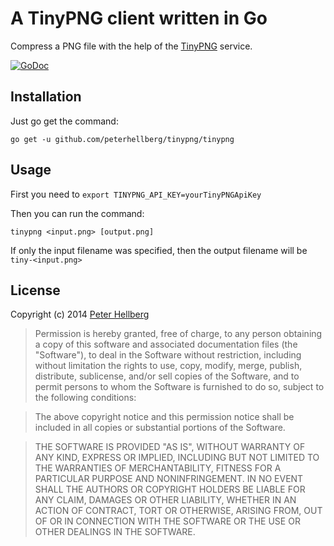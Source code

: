 # A TinyPNG client written in Go

Compress a PNG file with the help of the [TinyPNG](https://tinypng.com/) service.

[![GoDoc](https://godoc.org/github.com/peterhellberg/tinypng?status.png)](https://godoc.org/github.com/peterhellberg/tinypng)

## Installation

Just go get the command:

    go get -u github.com/peterhellberg/tinypng/tinypng

## Usage

First you need to `export TINYPNG_API_KEY=yourTinyPNGApiKey`

Then you can run the command:

    tinypng <input.png> [output.png]

If only the input filename was specified, then the
output filename will be `tiny-<input.png>`

## License

Copyright (c) 2014 [Peter Hellberg](http://c7.se/)

> Permission is hereby granted, free of charge, to any person obtaining
> a copy of this software and associated documentation files (the
> "Software"), to deal in the Software without restriction, including
> without limitation the rights to use, copy, modify, merge, publish,
> distribute, sublicense, and/or sell copies of the Software, and to
> permit persons to whom the Software is furnished to do so, subject to
> the following conditions:

> The above copyright notice and this permission notice shall be
> included in all copies or substantial portions of the Software.

> THE SOFTWARE IS PROVIDED "AS IS", WITHOUT WARRANTY OF ANY KIND,
> EXPRESS OR IMPLIED, INCLUDING BUT NOT LIMITED TO THE WARRANTIES OF
> MERCHANTABILITY, FITNESS FOR A PARTICULAR PURPOSE AND
> NONINFRINGEMENT. IN NO EVENT SHALL THE AUTHORS OR COPYRIGHT HOLDERS BE
> LIABLE FOR ANY CLAIM, DAMAGES OR OTHER LIABILITY, WHETHER IN AN ACTION
> OF CONTRACT, TORT OR OTHERWISE, ARISING FROM, OUT OF OR IN CONNECTION
> WITH THE SOFTWARE OR THE USE OR OTHER DEALINGS IN THE SOFTWARE.
